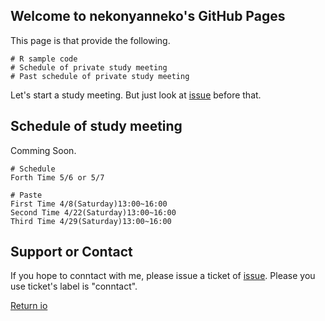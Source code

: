 ## Welcome to nekonyanneko's GitHub Pages

This page is that provide the following.
```
# R sample code
# Schedule of private study meeting
# Past schedule of private study meeting

```
Let's start a study meeting. But just look at 
[issue](https://github.com/nekonyanneko/R_sample/issues/8) before that.


## Schedule of study meeting
Comming Soon.

```
# Schedule
Forth Time 5/6 or 5/7

# Paste
First Time 4/8(Saturday)13:00~16:00
Second Time 4/22(Saturday)13:00~16:00
Third Time 4/29(Saturday)13:00~16:00

```

## Support or Contact

If you hope to conntact with me, please issue a ticket of [issue](https://github.com/nekonyanneko/R_sample/issues).
Please you use ticket's label is "conntact".

[Return io](https://nekonyanneko.github.io/R_sample/)
